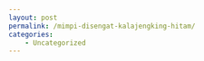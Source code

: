```yaml
---
layout: post
permalink: /mimpi-disengat-kalajengking-hitam/
categories:
    - Uncategorized
---
```


